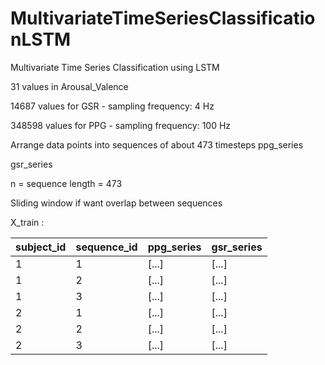 # MultivariateTimeSeriesClassificationLSTM
Multivariate Time Series Classification using LSTM 

31 values in Arousal_Valence 

14687 values for GSR - sampling frequency: 4 Hz

348598 values for PPG - sampling frequency: 100 Hz

Arrange data points into sequences of about 473 timesteps
ppg_series

gsr_series

n = sequence length = 473

Sliding window if want overlap between sequences


X_train :

| subject_id | sequence_id | ppg_series | gsr_series |
|------------|-------------|------------|------------|
| 1          | 1           | [...]      | [...]      |
| 1          | 2           | [...]      | [...]      |
| 1          | 3           | [...]      | [...]      |
| 2          | 1           | [...]      | [...]      |
| 2          | 2           | [...]      | [...]      |
| 2          | 3           | [...]      | [...]      |




